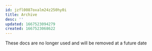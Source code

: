 ```yaml
---
id: jzfl0087oxalm24z250hy0i
title: Archive
desc: ''
updated: 1667523094279
created: 1667523068622
---
```


These docs are no longer used and will be removed at a future date